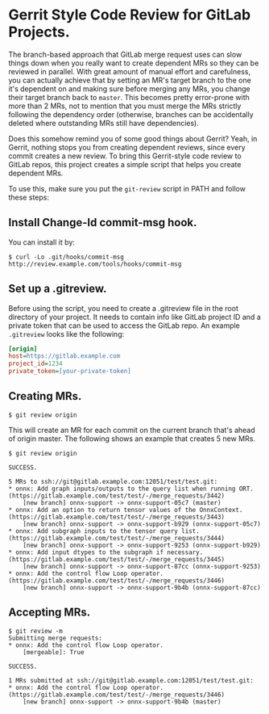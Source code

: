 # Gerrit Style Code Review for GitLab Projects.

The branch-based approach that GitLab merge request uses can slow things down
when you really want to create dependent MRs so they can be reviewed in
parallel. With great amount of manual effort and carefulness,  you can actually
achieve that by setting an MR's target branch to the one it's dependent on and
making sure before merging any MRs, you change their target branch back to
`master`. This becomes pretty error-prone with more than 2 MRs, not to mention
that you must merge the MRs strictly following the dependency order (otherwise,
branches can be accidentally deleted where outstanding MRs still have
dependencies).

Does this somehow remind you of some good things about Gerrit? Yeah, in Gerrit,
nothing stops you from creating dependent reviews, since every commit creates a
new review. To bring this Gerrit-style code review to GitLab repos, this
project creates a simple script that helps you create dependent MRs.

To use this, make sure you put the `git-review` script in PATH and follow these
steps:

## Install Change-Id commit-msg hook.
You can install it by:

```console
$ curl -Lo .git/hooks/commit-msg http://review.example.com/tools/hooks/commit-msg
```

## Set up a .gitreview.

Before using the script, you need to create a .gitreview file in the root
directory of your project. It needs to contain info like GitLab project ID and
a private token that can be used to access the GitLab repo. An example
`.gitreview` looks like the following:

```ini
[origin]
host=https://gitlab.example.com
project_id=1234
private_token=[your-private-token]
```

## Creating MRs.

```console
$ git review origin
```
This will create an MR for each commit on the current branch that's ahead of
origin master. The following shows an example that creates 5 new MRs.

```console
$ git review origin

SUCCESS.

5 MRs to ssh://git@gitlab.example.com:12051/test/test.git:
* onnx: Add graph inputs/outputs to the query list when running ORT. (https://gitlab.example.com/test/test/-/merge_requests/3442)
    [new branch] onnx-support -> onnx-support-05c7 (master)
* onnx: Add an option to return tensor values of the OnnxContext.  (https://gitlab.example.com/test/test/-/merge_requests/3443)
    [new branch] onnx-support -> onnx-support-b929 (onnx-support-05c7)
* onnx: Add subgraph inputs to the tensor query list. (https://gitlab.example.com/test/test/-/merge_requests/3444)
    [new branch] onnx-support -> onnx-support-9253 (onnx-support-b929)
* onnx: Add input dtypes to the subgraph if necessary. (https://gitlab.example.com/test/test/-/merge_requests/3445)
    [new branch] onnx-support -> onnx-support-87cc (onnx-support-9253)
* onnx: Add the control flow Loop operator. (https://gitlab.example.com/test/test/-/merge_requests/3446)
    [new branch] onnx-support -> onnx-support-9b4b (onnx-support-87cc)
```

## Accepting MRs.

```console
$ git review -m
Submitting merge requests:
* onnx: Add the control flow Loop operator.
    [mergeable]: True

SUCCESS.

1 MRs submitted at ssh://git@gitlab.example.com:12051/test/test.git:
* onnx: Add the control flow Loop operator. (https://gitlab.example.com/test/test/-/merge_requests/3446)
    [new branch] onnx-support -> onnx-support-9b4b (master)
```
